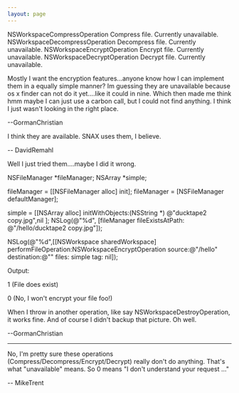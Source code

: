 ```yaml
---
layout: page
---
```


NSWorkspaceCompressOperation	Compress file. Currently unavailable.
NSWorkspaceDecompressOperation	Decompress file. Currently unavailable.
NSWorkspaceEncryptOperation	Encrypt file. Currently unavailable.
NSWorkspaceDecryptOperation	Decrypt file. Currently unavailable.


Mostly I want the encryption features...anyone know how I can implement them in a equally simple manner? Im guessing they are unavailable  because os x finder can not do it yet....like it could in nine. Which then made me think hmm maybe I can just use a carbon call, but I could not find anything. I think I just wasn't looking in the right place.

--GormanChristian

I think they are available. SNAX uses them, I believe.

-- DavidRemahl

Well I just tried them....maybe I did it wrong.

    
NSFileManager *fileManager;
NSArray *simple;

fileManager = [[NSFileManager alloc] init];
fileManager = [NSFileManager defaultManager];

simple = [[NSArray alloc] initWithObjects:(NSString *)
                          @"ducktape2 copy.jpg",nil ];
NSLog(@"%d", [fileManager fileExistsAtPath:
                       @"/hello/ducktape2 copy.jpg"]);
 
NSLog(@"%d",[[NSWorkspace sharedWorkspace]
                  performFileOperation:NSWorkspaceEncryptOperation
                                source:@"/hello"
                           destination:@""
                                 files: simple
                                   tag: nil]);


Output:

1 (File does exist)

0 (No, I won't encrypt your file foo!)

When I throw in another operation, like say NSWorkspaceDestroyOperation, it works fine. And of course I didn't backup that picture. Oh well.

--GormanChristian

----

No, I'm pretty sure these operations (Compress/Decompress/Encrypt/Decrypt) really don't do anything. That's what "unavailable" means. So 0 means "I don't understand your request ..."

-- MikeTrent

